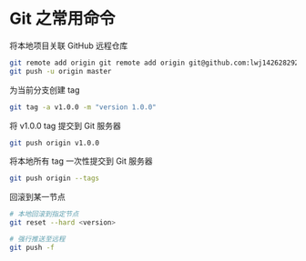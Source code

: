 # Git 之常用命令

将本地项目关联 GitHub 远程仓库

```sh
git remote add origin git remote add origin git@github.com:lwj1426282929/vue-press-blog.git
git push -u origin master
```

为当前分支创建 tag

```sh
git tag -a v1.0.0 -m "version 1.0.0"
```

将 v1.0.0 tag 提交到 Git 服务器

```sh
git push origin v1.0.0
```

将本地所有 tag 一次性提交到 Git 服务器

```sh
git push origin --tags
```

回滚到某一节点

```sh
# 本地回滚到指定节点
git reset --hard <version>

# 强行推送至远程
git push -f
```
